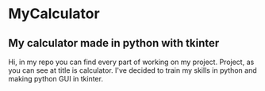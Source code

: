 # MyCalculator
## My calculator made in python with tkinter
Hi, in my repo you can find every part of working on my project. Project, as you can see at title is calculator. I've decided to train my skills in python and making
python GUI in tkinter.

